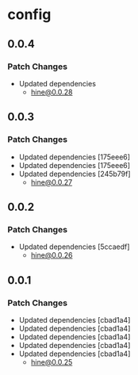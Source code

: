 # config

## 0.0.4

### Patch Changes

-   Updated dependencies
    -   hine@0.0.28

## 0.0.3

### Patch Changes

-   Updated dependencies [175eee6]
-   Updated dependencies [175eee6]
-   Updated dependencies [245b79f]
    -   hine@0.0.27

## 0.0.2

### Patch Changes

-   Updated dependencies [5ccaedf]
    -   hine@0.0.26

## 0.0.1

### Patch Changes

-   Updated dependencies [cbad1a4]
-   Updated dependencies [cbad1a4]
-   Updated dependencies [cbad1a4]
-   Updated dependencies [cbad1a4]
-   Updated dependencies [cbad1a4]
    -   hine@0.0.25
